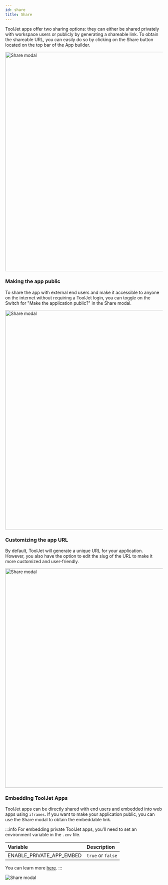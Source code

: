 ```yaml
---
id: share
title: Share
---
```


ToolJet apps offer two sharing options: they can either be shared privately with workspace users or publicly by generating a shareable link. To obtain the shareable URL, you can easily do so by clicking on the Share button located on the top bar of the App builder.

<div style={{textAlign: 'center'}}>

<img className="screenshot-full" src="/img/v2-beta/app-builder/share/sharenew.png" alt="Share modal" width='700'/>

</div>

### Making the app public

To share the app with external end users and make it accessible to anyone on the internet without requiring a ToolJet login, you can toggle on the Switch for "Make the application public?" in the Share modal.

<div style={{textAlign: 'center'}}>

<img className="screenshot-full" src="/img/v2-beta/app-builder/share/publicnew.png" alt="Share modal" width='700'/>

</div>

### Customizing the app URL

By default, ToolJet will generate a unique URL for your application. However, you also have the option to edit the slug of the URL to make it more customized and user-friendly.

<div style={{textAlign: 'center'}}>

<img className="screenshot-full" src="/img/v2-beta/app-builder/share/edit.png" alt="Share modal" width='700'/>

</div>

### Embedding ToolJet Apps

ToolJet apps can be directly shared with end users and embedded into web apps using `iframes`. If you want to make your application public, you can use the Share modal to obtain the embeddable link.

:::info
For embedding private ToolJet apps, you'll need to set an environment variable in the `.env` file.

| Variable        | Description                           |
|:-------------- |:------------------------------------ |
| ENABLE_PRIVATE_APP_EMBED | `true` or `false` |

You can learn more [here](/docs/setup/env-vars#enabling-embedding-of-private-apps).
:::

<div style={{textAlign: 'center'}}>

<img className="screenshot-full" src="/img/v2-beta/app-builder/share/embeddtj.gif" alt="Share modal" />

</div>